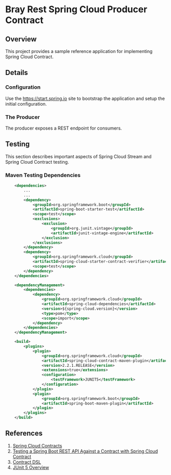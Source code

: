 # Bray Rest Spring Cloud Producer Contract

## Overview

This project provides a sample reference application for implementing Spring Cloud Contract.

## Details

### Configuration

Use the https://start.spring.io site to bootstrap the application and setup the initial configuration.


### The Producer

The producer exposes a REST endpoint for consumers.


## Testing

This section describes important aspects of Spring Cloud Stream and Spring Cloud Contract testing.

### Maven Testing Dependencies

```xml
	<dependencies>
        ...
        ...
		<dependency>
			<groupId>org.springframework.boot</groupId>
			<artifactId>spring-boot-starter-test</artifactId>
			<scope>test</scope>
			<exclusions>
				<exclusion>
					<groupId>org.junit.vintage</groupId>
					<artifactId>junit-vintage-engine</artifactId>
				</exclusion>
			</exclusions>
		</dependency>
		<dependency>
			<groupId>org.springframework.cloud</groupId>
			<artifactId>spring-cloud-starter-contract-verifier</artifactId>
			<scope>test</scope>
		</dependency>
	</dependencies>

	<dependencyManagement>
		<dependencies>
			<dependency>
				<groupId>org.springframework.cloud</groupId>
				<artifactId>spring-cloud-dependencies</artifactId>
				<version>${spring-cloud.version}</version>
				<type>pom</type>
				<scope>import</scope>
			</dependency>
		</dependencies>
	</dependencyManagement>

	<build>
		<plugins>
			<plugin>
				<groupId>org.springframework.cloud</groupId>
				<artifactId>spring-cloud-contract-maven-plugin</artifactId>
				<version>2.2.1.RELEASE</version>
				<extensions>true</extensions>
				<configuration>
					<testFramework>JUNIT5</testFramework>
				</configuration>
			</plugin>
			<plugin>
				<groupId>org.springframework.boot</groupId>
				<artifactId>spring-boot-maven-plugin</artifactId>
			</plugin>
		</plugins>
	</build>
```

## References

1. [Spring Cloud Contracts](https://cloud.spring.io/spring-cloud-contract)
2. [Testing a Spring Boot REST API Against a Contract with Spring Cloud Contract](https://reflectoring.io/consumer-driven-contract-provider-spring-cloud-contract/)
3. [Contract DSL](https://cloud.spring.io/spring-cloud-contract/multi/multi__contract_dsl.html)
4. [JUnit 5 Overview](https://junit.org/junit5/docs/current/user-guide/)